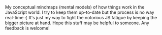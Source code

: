 My conceptual mindmaps (mental models) of how things work in the JavaScript world. I try to keep them up-to-date but the process is no way real-time :) It's just my way to fight the notorious JS fatigue by keeping the bigger picture at hand. Hope this stuff may be helpful to someone. Any feedback is welcome!